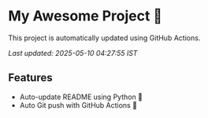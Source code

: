 # My Awesome Project 🚀

This project is automatically updated using GitHub Actions.

_Last updated: 2025-05-10 04:27:55 IST_

## Features
- Auto-update README using Python 🐍
- Auto Git push with GitHub Actions 🤖
